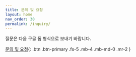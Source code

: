 ```yaml
---
title: 문의 및 요청
layout: home
nav_order: 30
permalink: /inquiry/
---
```


질문은 다음 구글 폼 형식으로 보내기 바랍니다.

[문의 및 요청](https://forms.gle/xi8MkTboYiqMPX1o7){: .btn .btn-primary .fs-5 .mb-4 .mb-md-0 .mr-2 }
